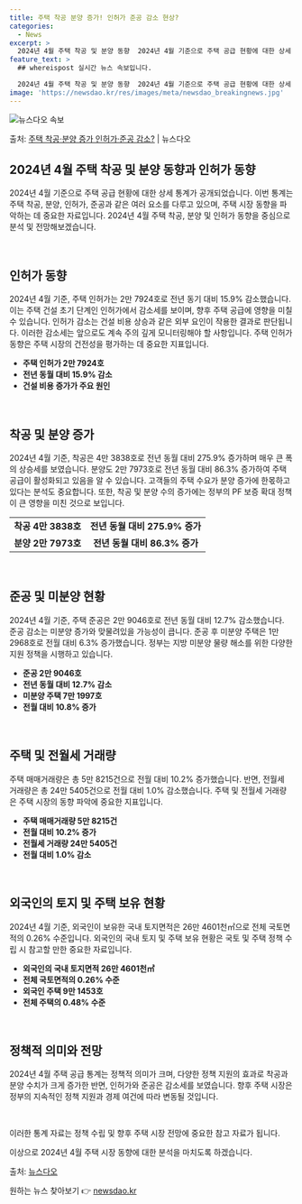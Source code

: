 ```yaml
---
title: 주택 착공 분양 증가! 인허가 준공 감소 현상?
categories:
  - News
excerpt: >
  2024년 4월 주택 착공 및 분양 동향  2024년 4월 기준으로 주택 공급 현황에 대한 상세 통계가 공개…
feature_text: >
  ## whereispost 실시간 뉴스 속보입니다.

  2024년 4월 주택 착공 및 분양 동향  2024년 4월 기준으로 주택 공급 현황에 대한 상세 통계가 공개…
image: 'https://newsdao.kr/res/images/meta/newsdao_breakingnews.jpg'
---
```


![뉴스다오 속보](https://newsdao.kr/res/images/meta/newsdao_breakingnews.jpg)

<p>출처: <a href="https://newsdao.kr/4008" rel="dofollow">주택 착공·분양 증가 인허가·준공 감소?</a> | 뉴스다오</p>

<h2 data-ke-size="size26">2024년 4월 주택 착공 및 분양 동향과 인허가 동향</h2>
2024년 4월 기준으로 주택 공급 현황에 대한 상세 통계가 공개되었습니다. 이번 통계는 주택 착공, 분양, 인허가, 준공과 같은 여러 요소를 다루고 있으며, 주택 시장 동향을 파악하는 데 중요한 자료입니다. 2024년 4월 주택 착공, 분양 및 인허가 동향을 중심으로 분석 및 전망해보겠습니다.

<p data-ke-size="size16">&nbsp;</p>

<h2 data-ke-size="size24">인허가 동향</h2>
2024년 4월 기준, 주택 인허가는 2만 7924호로 전년 동기 대비 15.9% 감소했습니다. 이는 주택 건설 초기 단계인 인허가에서 감소세를 보이며, 향후 주택 공급에 영향을 미칠 수 있습니다. 인허가 감소는 건설 비용 상승과 같은 외부 요인이 작용한 결과로 판단됩니다. 이러한 감소세는 앞으로도 계속 주의 깊게 모니터링해야 할 사항입니다. 주택 인허가 동향은 주택 시장의 건전성을 평가하는 데 중요한 지표입니다.

<ul>
  <li><b>주택 인허가 2만 7924호</b></li>
  <li><b>전년 동월 대비 15.9% 감소</b></li>
  <li><b>건설 비용 증가가 주요 원인</b></li>
</ul>

<p data-ke-size="size16">&nbsp;</p>

<h2 data-ke-size="size24">착공 및 분양 증가</h2>
2024년 4월 기준, 착공은 4만 3838호로 전년 동월 대비 275.9% 증가하며 매우 큰 폭의 상승세를 보였습니다. 분양도 2만 7973호로 전년 동월 대비 86.3% 증가하여 주택 공급이 활성화되고 있음을 알 수 있습니다. 고객들의 주택 수요가 분양 증가에 한몫하고 있다는 분석도 중요합니다. 또한, 착공 및 분양 수의 증가에는 정부의 PF 보증 확대 정책이 큰 영향을 미친 것으로 보입니다.

<table>
  <tr>
    <td style="text-align: center; height: 17px;"><b>착공 4만 3838호</b></td>
    <td style="text-align: center; height: 17px;"><b>전년 동월 대비 275.9% 증가</b></td>
  </tr>
  <tr>
    <td style="text-align: center; height: 17px;"><b>분양 2만 7973호</b></td>
    <td style="text-align: center; height: 17px;"><b>전년 동월 대비 86.3% 증가</b></td>
  </tr>
</table>

<p data-ke-size="size16">&nbsp;</p>

<h2 data-ke-size="size24">준공 및 미분양 현황</h2>
2024년 4월 기준, 주택 준공은 2만 9046호로 전년 동월 대비 12.7% 감소했습니다. 준공 감소는 미분양 증가와 맞물려있을 가능성이 큽니다. 준공 후 미분양 주택은 1만 2968호로 전월 대비 6.3% 증가했습니다. 정부는 지방 미분양 물량 해소를 위한 다양한 지원 정책을 시행하고 있습니다.

<ul>
  <li><b>준공 2만 9046호</b></li>
  <li><b>전년 동월 대비 12.7% 감소</b></li>
  <li><b>미분양 주택 7만 1997호</b></li>
  <li><b>전월 대비 10.8% 증가</b></li>
</ul>

<p data-ke-size="size16">&nbsp;</p>

<h2 data-ke-size="size24">주택 및 전월세 거래량</h2>
주택 매매거래량은 총 5만 8215건으로 전월 대비 10.2% 증가했습니다. 반면, 전월세 거래량은 총 24만 5405건으로 전월 대비 1.0% 감소했습니다. 주택 및 전월세 거래량은 주택 시장의 동향 파악에 중요한 지표입니다.

<ul>
  <li><b>주택 매매거래량 5만 8215건</b></li>
  <li><b>전월 대비 10.2% 증가</b></li>
  <li><b>전월세 거래량 24만 5405건</b></li>
  <li><b>전월 대비 1.0% 감소</b></li>
</ul>

<p data-ke-size="size16">&nbsp;</p>

<h2 data-ke-size="size24">외국인의 토지 및 주택 보유 현황</h2>
2024년 4월 기준, 외국인이 보유한 국내 토지면적은 26만 4601천㎡으로 전체 국토면적의 0.26% 수준입니다. 외국인의 국내 토지 및 주택 보유 현황은 국토 및 주택 정책 수립 시 참고할 만한 중요한 자료입니다.

<ul>
  <li><b>외국인의 국내 토지면적 26만 4601천㎡</b></li>
  <li><b>전체 국토면적의 0.26% 수준</b></li>
  <li><b>외국인 주택 9만 1453호</b></li>
  <li><b>전체 주택의 0.48% 수준</b></li>
</ul>

<p data-ke-size="size16">&nbsp;</p>

<h2 data-ke-size="size24">정책적 의미와 전망</h2>
2024년 4월 주택 공급 통계는 정책적 의미가 크며, 다양한 정책 지원의 효과로 착공과 분양 수치가 크게 증가한 반면, 인허가와 준공은 감소세를 보였습니다. 향후 주택 시장은 정부의 지속적인 정책 지원과 경제 여건에 따라 변동될 것입니다.

<p data-ke-size="size16">&nbsp;</p>

이러한 통계 자료는 정책 수립 및 향후 주택 시장 전망에 중요한 참고 자료가 됩니다. 

이상으로 2024년 4월 주택 시장 동향에 대한 분석을 마치도록 하겠습니다.

출처: <a href="https://newsdao.kr/4008">뉴스다오</a>
 

원하는 뉴스 찾아보기 👉 <a href="https://newsdao.kr" rel="dofollow">newsdao.kr</a>


